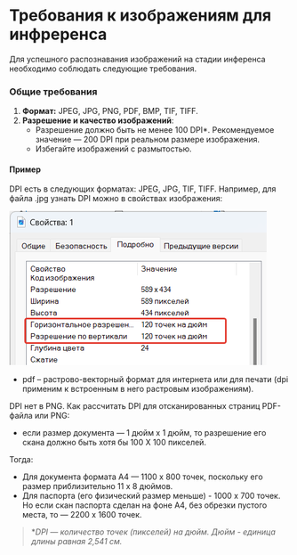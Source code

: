 # Требования к изображениям для инфреренса

Для успешного распознавания изображений на стадии инференса необходимо соблюдать следующие требования.

### Общие требования

1. **Формат:** JPEG, JPG, PNG, PDF, BMP, TIF, TIFF.
2. **Разрешение и качество изображений**:
   - Разрешение должно быть не менее 100 DPI\*. Рекомендуемое значение — 200 DPI при реальном размере изображения.
   - Избегайте изображений с размытостью.



#### Пример

DPI есть в следующих форматах: JPEG, JPG, TIF, TIFF.  Например, для файла .jpg узнать DPI можно в свойствах изображения:

![](<.gitbook/assets1/primo-ai/how-know-dpi.png>)

* pdf – растрово-векторный формат для интернета или для печати (dpi применим к встроенным в него растровым изображениям).

DPI нет в PNG.
Как рассчитать DPI для отсканированных страниц PDF-файла или PNG: 
* если размер документа — 1 дюйм х 1 дюйм, то разрешение его скана должно быть хотя бы 100 Х 100 пикселей.

Тогда:
* Для документа формата А4 — 1100 х 800  точек, поскольку его размер приблизительно 11 х 8 дюймов. 
* Для паспорта (его физический размер меньше) - 1000 х 700 точек.  Но если скан паспорта сделан на фоне А4, без обрезки пустого места, то — 2200 х 1600 точек.


> \**DPI — количество точек (пикселей) на дюйм. Дюйм - единица длины равная 2,541 см.*
